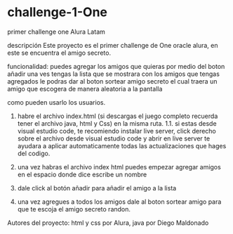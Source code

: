 # challenge-1-One
primer challenge one Alura Latam

descripción
Este proyecto es el primer challenge de One oracle alura, en este se encuentra el amigo secreto. 

funcionalidad:
puedes agregar los amigos que quieras por medio del boton añadir una ves tengas la lista que se mostrara con los amigos que tengas agregados le podras dar al boton sortear amigo secreto el cual traera un amigo que escogera de manera aleatoria a la pantalla 

como pueden usarlo los usuarios. 

1. habre el archivo index.html (si descargas el juego completo recuerda tener el archivo java, html y Css) en la misma ruta.
    1.1. si estas desde visual estudio code, te recomiendo instalar live server, click derecho sobre el archivo desde visual estudio code y abrir en live server te ayudara a aplicar automaticamente todas las actualizaciones que hages del codigo.

2. una vez habras el archivo index html puedes empezar agregar amigos en el espacio donde dice escribe un nombre


3. dale click al botón añadir para añadir el amigo a la lista 

4. una vez agregues a todos los amigos dale al boton sortear amigo para que te escoja el amigo secreto randon. 

Autores del proyecto:
html y css por Alura,
java por Diego Maldonado  
